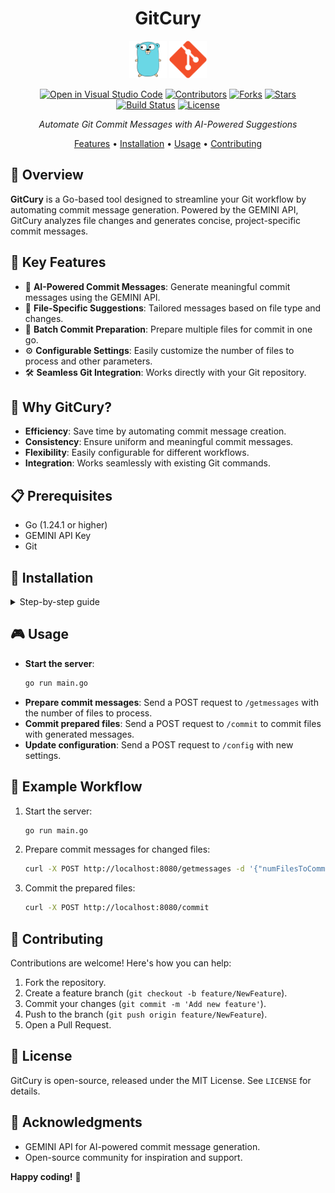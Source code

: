 <div align="center">

# GitCury

[<img src="https://raw.githubusercontent.com/devicons/devicon/master/icons/go/go-original.svg" width="60">](https://go.dev/)
[<img src="https://raw.githubusercontent.com/devicons/devicon/master/icons/git/git-original.svg" width="60">](https://git-scm.com/)

[![Open in Visual Studio Code](https://img.shields.io/badge/Open%20in%20VS%20Code-007ACC?logo=visual-studio-code&logoColor=white)](https://vscode.dev/)
[![Contributors](https://img.shields.io/github/contributors/lakshyajain-0291/GitCury)](https://github.com/lakshyajain-0291/GitCury/graphs/contributors)
[![Forks](https://img.shields.io/github/forks/lakshyajain-0291/GitCury?style=social)](https://github.com/lakshyajain-0291/GitCury/network/members)
[![Stars](https://img.shields.io/github/stars/lakshyajain-0291/GitCury?style=social)](https://github.com/lakshyajain-0291/GitCury/stargazers)
[![Build Status](https://img.shields.io/badge/build-passing-brightgreen)](https://github.com/lakshyajain-0291/GitCury)
[![License](https://img.shields.io/badge/license-MIT-blue)](https://github.com/lakshyajain-0291/GitCury/blob/main/LICENSE)

*Automate Git Commit Messages with AI-Powered Suggestions*

[Features](#key-features) • [Installation](#installation) • [Usage](#usage) • [Contributing](#contribution)

</div>

## 🌟 Overview

**GitCury** is a Go-based tool designed to streamline your Git workflow by automating commit message generation. Powered by the GEMINI API, GitCury analyzes file changes and generates concise, project-specific commit messages.

## 🚀 Key Features

- 🤖 **AI-Powered Commit Messages**: Generate meaningful commit messages using the GEMINI API.
- 📂 **File-Specific Suggestions**: Tailored messages based on file type and changes.
- 🔄 **Batch Commit Preparation**: Prepare multiple files for commit in one go.
- ⚙️ **Configurable Settings**: Easily customize the number of files to process and other parameters.
- 🛠️ **Seamless Git Integration**: Works directly with your Git repository.

## 🌈 Why GitCury?

- **Efficiency**: Save time by automating commit message creation.
- **Consistency**: Ensure uniform and meaningful commit messages.
- **Flexibility**: Easily configurable for different workflows.
- **Integration**: Works seamlessly with existing Git commands.

## 📋 Prerequisites

- Go (1.24.1 or higher)
- GEMINI API Key
- Git

## 🔧 Installation

<details>
<summary>Step-by-step guide</summary>

1. Clone the repository:
```bash
git clone https://github.com/lakshyajain-0291/GitCury.git
cd GitCury
```

2. Set up GEMINI API Key:
```bash
# Add your API key to config.json
echo '{"GEMINI_API_KEY":"YOUR_API_KEY"}' > config.json
```

3. Build the project:
```bash
go build -o gitcury main.go
```

4. Run the application:
```bash
./gitcury
```
</details>

## 🎮 Usage

- **Start the server**:
    ```bash
    go run main.go
    ```
- **Prepare commit messages**:
    Send a POST request to `/getmessages` with the number of files to process.
- **Commit prepared files**:
    Send a POST request to `/commit` to commit files with generated messages.
- **Update configuration**:
    Send a POST request to `/config` with new settings.

## 🔑 Example Workflow

1. Start the server:
     ```bash
     go run main.go
     ```
2. Prepare commit messages for changed files:
     ```bash
     curl -X POST http://localhost:8080/getmessages -d '{"numFilesToCommit": 5}'
     ```
3. Commit the prepared files:
     ```bash
     curl -X POST http://localhost:8080/commit
     ```

## 🤝 Contributing

Contributions are welcome! Here's how you can help:

1. Fork the repository.
2. Create a feature branch (`git checkout -b feature/NewFeature`).
3. Commit your changes (`git commit -m 'Add new feature'`).
4. Push to the branch (`git push origin feature/NewFeature`).
5. Open a Pull Request.

## 📜 License

GitCury is open-source, released under the MIT License. See `LICENSE` for details.

## 🙏 Acknowledgments

- GEMINI API for AI-powered commit message generation.
- Open-source community for inspiration and support.

**Happy coding!** 🚀  